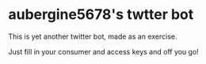 # aubergine5678's twtter bot

This is yet another twitter bot, made as an exercise.

Just fill in your consumer and access keys and off you go!
